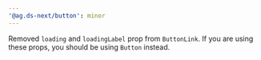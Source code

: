 ```yaml
---
'@ag.ds-next/button': minor
---
```


Removed `loading` and `loadingLabel` prop from `ButtonLink`. If you are using these props, you should be using `Button` instead.
